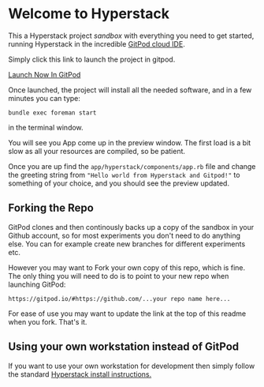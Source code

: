 # Welcome to Hyperstack

This a Hyperstack project *sandbox* with everything you need
to get started, running Hyperstack in the incredible [GitPod cloud IDE](https://gitpod.io).

Simply click this link to launch the project in gitpod.  

[Launch Now In GitPod](https://gitpod.io/#https://github.com/hyperstack-org/hyperstack-sandbox)

Once launched, the project will install all the needed software,
and in a few minutes you can type:

`bundle exec foreman start` 

in the terminal window.

You will see you App come up in the preview window.
The first load is a bit slow as all your resources are
compiled, so be patient.

Once you are up find the `app/hyperstack/components/app.rb` file and change the greeting string
from 
`"Hello world from Hyperstack and Gitpod!"` to something of your choice,
and you should see the preview updated.

## Forking the Repo

GitPod clones and then continously backs up a copy of the sandbox in your Github account, so for most experiments you don't
need to do anything else.  You can for example create new branches for different experiments etc. 

However you may want to Fork your own copy of this repo, which is fine.  The only thing you will need to do is to
point to your new repo when launching GitPod:

`https://gitpod.io/#https://github.com/...your repo name here...`

For ease of use you may want to update the link at the top of this readme when you fork.  That's it.

## Using your own workstation instead of GitPod

If you want to use your own workstation for development then simply follow the standard [Hyperstack install instructions.](https://github.com/hyperstack-org/hyperstack/tree/edge/install)
